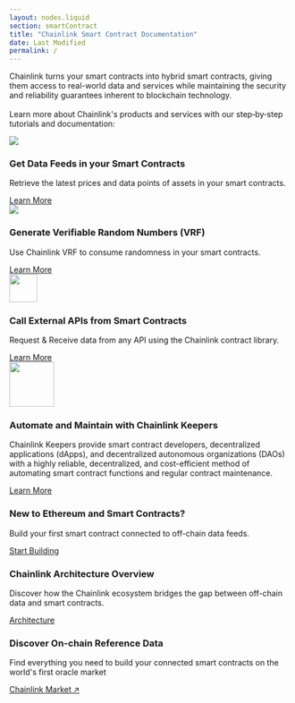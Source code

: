 ```yaml
---
layout: nodes.liquid
section: smartContract
title: "Chainlink Smart Contract Documentation"
date: Last Modified
permalink: /
---
```


<div>
  <div class="markdown-body">
    <div class="cl-section-header">
      <p>
        Chainlink turns your smart contracts into hybrid smart contracts, giving them access to real-world data and services while maintaining the security and reliability guarantees inherent to blockchain technology.<br><br>Learn more about Chainlink's products and services with our step‑by‑step tutorials and documentation:
      </p>
    </div>
    <div class="cl-featuredcard">
      <div>
        <img
          src="https://uploads-ssl.webflow.com/5e444500cbc42eeb5198206f/5e7898724c71bddf6749df17_DeFi2.svg"
          class="cl-image-featured"
        />
        <div>
          <h3>Get Data Feeds in your Smart Contracts</h3>
          <p>
            Retrieve the latest prices and data points of assets in your smart
            contracts.
          </p>
        </div>
        <a href="/docs/using-chainlink-reference-contracts"
          class="cl-button--ghost">
          Learn More
        </a>
      </div>
      <div>
        <img
          src="https://uploads-ssl.webflow.com/5e444500cbc42eeb5198206f/5e7898724c71bd62c149df16_Example.svg"
          class="cl-image-featured"
        />
        <div>
          <h3>Generate Verifiable Random Numbers (VRF)</h3>
          <p>
            Use Chainlink VRF to consume randomness in your smart contracts.
          </p>
        </div>
        <a href="/docs/chainlink-vrf" class="cl-button--ghost">Learn More </a>
      </div>
      <div>
        <img
          src="https://uploads-ssl.webflow.com/5e444500cbc42eeb5198206f/5e7894ddbc6262c7a18da684_RequestSmall.svg"
          class="cl-image-featured"
          height="50"
        />
        <div>
          <h3>Call External APIs from Smart Contracts</h3>
          <p>
            Request &amp; Receive data from any API using the Chainlink contract
            library.
          </p>
        </div>
        <a href="/docs/request-and-receive-data" class="cl-button--ghost">
          Learn More
        </a>
      </div>
    </div>
    <div class="cl-featuredcard">
      <div>
        <img
          src="/images/contract-devs/keeper/icon-keepers.svg"
          class="cl-image-featured"
          height="80" style="max-width:80px"
        />
        <div>
          <h3>Automate and Maintain with Chainlink Keepers</h3>
          <p>
            Chainlink Keepers provide smart contract developers, decentralized applications (dApps), and decentralized autonomous organizations (DAOs) with a highly reliable, decentralized, and cost-efficient method of automating smart contract functions and regular contract maintenance.
          </p>
        </div>
        <a href="/docs/chainlink-keepers/introduction/" class="cl-button--ghost">
          Learn More
        </a>
      </div>
    </div>
    <div class="cl-section">
      <div class="cl-box cl-box__lightblue cl-featuredcard">
        <div>
          <div>
            <h3>New to Ethereum and Smart Contracts?</h3>
            <p>
              Build your first smart contract connected to off-chain data feeds. 
            </p>
          </div>
          <a href="/docs/beginners-tutorial" class="cl-button--ghost">
            Start Building
          </a>
        </div>
        <div>
          <div>
            <h3>Chainlink Architecture Overview</h3>
            <p>
              Discover how the Chainlink ecosystem bridges the gap between
              off-chain data and smart contracts.
            </p>
          </div>
          <a href="/docs/architecture-overview" class="cl-button--ghost">
            Architecture
          </a>
        </div>
        <div>
          <div>
            <h3>Discover On-chain Reference Data</h3>
            <p>
              Find everything you need to build your connected smart contracts
              on the world's first oracle market
            </p>
          </div>
          <a
            href="https://market.link/"
            class="cl-button--ghost"
            target="_blank">
              Chainlink Market ↗
            </a>
        </div>
      </div>
    </div>
  </div>
</div>

